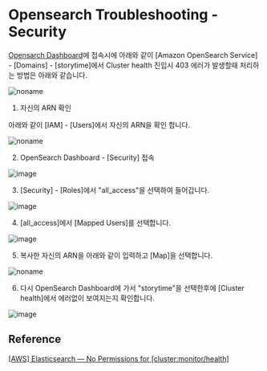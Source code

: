 # Opensearch Troubleshooting - Security

[Opensarch Dashboard](https://ap-northeast-2.console.aws.amazon.com/esv3/home?region=ap-northeast-2#opensearch/dashboard)에 접속시에 
아래와 같이 [Amazon OpenSearch Service] - [Domains] - [storytime]에서 Cluster health 진입시 403 에러가 발생할때 처리하는 방법은 아래와 같습니다. 

![noname](https://user-images.githubusercontent.com/52392004/157371708-670d8261-4992-49c4-8605-dd217adfb089.png)


1) 자신의 ARN 확인 

아래와 같이 [IAM] - [Users]에서 자신의 ARN을 확인 합니다. 

![noname](https://user-images.githubusercontent.com/52392004/157371231-db5452fe-f6b4-43d5-88ba-2f40a112068c.png)


2) OpenSearch Dashboard - [Security] 접속 

![image](https://user-images.githubusercontent.com/52392004/157371786-a9077953-29f1-4db7-83a1-a5a30a036ab5.png)

3) [Security] - [Roles]에서 "all_access"을 선택하여 들어갑니다. 

![image](https://user-images.githubusercontent.com/52392004/157371978-11a42f30-34da-4480-a780-951b1a50bdd5.png)

4) [all_access]에서 [Mapped Users]를 선택합니다. 

![image](https://user-images.githubusercontent.com/52392004/157372094-ac9ad42c-face-4be3-9468-2aec622d8b72.png)

5) 복사한 자신의 ARN을 아래와 같이 입력하고 [Map]을 선택합니다. 

![noname](https://user-images.githubusercontent.com/52392004/157372566-7526f11b-5564-471b-a2da-a21cf30371ee.png)


6) 다시 OpenSearch Dashboard에 가서 "storytime"을 선택한후에 [Cluster health]에서 에러없이 보여지는지 확인합니다. 

![image](https://user-images.githubusercontent.com/52392004/157372335-77cccb39-edda-4e5e-b16d-a2421dfbe89d.png)


## Reference 

[[AWS] Elasticsearch — No Permissions for [cluster:monitor/health]](https://tonylixu.medium.com/aws-elasticsearch-no-permissions-for-cluster-monitor-health-19c9630454f5)
